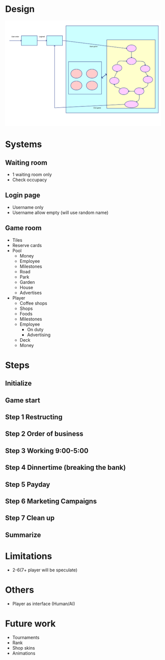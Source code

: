 # Design

![](Design.svg)

# Systems

## Waiting room
* 1 waiting room only
* Check occupacy

## Login page
* Username only
* Username allow empty (will use random name)

## Game room
* Tiles
* Reserve cards
* Pool
    * Money
    * Employee
    * Milestones
    * Road
    * Park
    * Garden
    * House
    * Advertises
* Player
    * Coffee shops
    * Shops
    * Foods
    * Milestones
    * Employee
        * On duty
        * Advertising
    * Deck
    * Money

# Steps
## Initialize
## Game start
## Step 1 Restructing
## Step 2 Order of business
## Step 3 Working 9:00-5:00
## Step 4 Dinnertime (breaking the bank)
## Step 5 Payday
## Step 6 Marketing Campaigns
## Step 7 Clean up
## Summarize

# Limitations
* 2-6(7+ player will be speculate)

# Others
* Player as interface (Human/AI)

# Future work

* Tournaments
* Rank
* Shop skins
* Animations